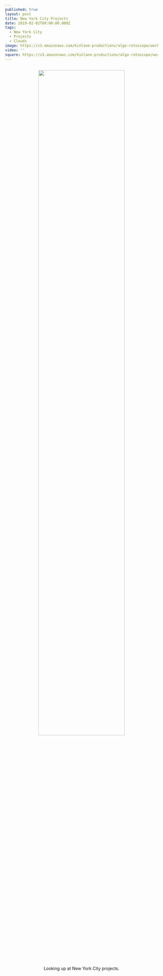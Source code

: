 ```yaml
---
published: true
layout: post
title: New York City Projects
date: 2019-02-02T09:00:00.000Z
tags:
  - New York City
  - Projects
  - Clouds
image: https://s3.amazonaws.com/kinlane-productions/algo-rotoscope/working/new-york-city-projects.jpg
video: ''
square: https://s3.amazonaws.com/kinlane-productions/algo-rotoscope/working/new-york-city-projects-square.jpg
---
```

<p align="center"><img src="{{ page.image }}" width="75%" style="padding: 15px;" /></p>
<center>Looking up at New York City projects.</center>

